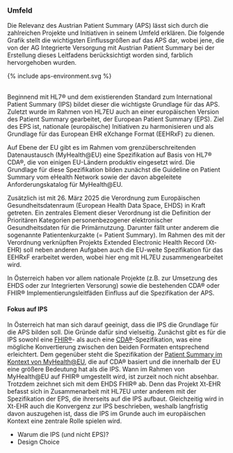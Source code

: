 ### Umfeld

Die Relevanz des Austrian Patient Summary (APS) lässt sich durch die zahlreichen Projekte und Initiativen in seinem Umfeld erklären. Die folgende Grafik stellt die wichtigsten Einflussgrößen auf das APS dar, wobei jene, die von der AG Integrierte Versorgung mit Austrian Patient Summary bei der Erstellung dieses Leitfadens berücksichtigt worden sind, farblich hervorgehoben wurden.

<div>{% include aps-environment.svg %}</div>
<br clear="all"/>

Beginnend mit HL7® und dem existierenden Standard zum International Patient Summary (IPS) bildet dieser die wichtigste Grundlage für das APS. Zuletzt wurde im Rahmen von HL7EU auch an einer europäischen Version des Patient Summary gearbeitet, der European Patient Summary (EPS). Ziel des EPS ist, nationale (europäische) Initiativen zu harmonisieren und als Grundlage für das European EHR eXchange Format (EEHRxF) zu dienen.

Auf Ebene der EU gibt es im Rahmen vom grenzüberschreitenden Datenaustausch (MyHealth@EU) eine Spezifikation auf Basis von HL7® CDA®, die von einigen EU-Ländern produktiv eingesetzt wird. Die Grundlage für diese Spezifikation bilden zunächst die Guideline on Patient Summary vom eHealth Network sowie der davon abgeleitete Anforderungskatalog für MyHealth@EU.

Zusätzlich ist mit 26. März 2025 die Verordnung zum Europäischen Gesundheitsdatenraum (European Health Data Space, EHDS) in Kraft getreten. Ein zentrales Element dieser Verordnung ist die Definition der Prioritären Kategorien personenbezogener elektronischer Gesundheitsdaten für die Primärnutzung. Darunter fällt unter anderem die sogenannte Patientenkurzakte (= Patient Summary). Im Rahmen des mit der Verordnung verknüpften Projekts Extended Electronic Health Record (Xt-EHR) soll neben anderen Aufgaben auch die EU-weite Spezifikation für das EEHRxF erarbeitet werden, wobei hier eng mit HL7EU zusammengearbeitet wird.

In Österreich haben vor allem nationale Projekte (z.B. zur Umsetzung des EHDS oder zur Integrierten Versorung) sowie die bestehenden CDA® oder FHIR® Implementierungsleitfäden Einfluss auf die Spezifikation der APS.

#### Fokus auf IPS

In Österreich hat man sich darauf geeinigt, dass die IPS die Grundlage für die APS bilden soll. Die Gründe dafür sind vielseitig. Zunächst gibt es für die IPS sowohl eine [FHIR®](https://build.fhir.org/ig/HL7/fhir-ips/index.html)- als auch eine [CDA®](https://art-decor.org/art-decor/decor-project--hl7ips-)-Spezifikation, was eine mögliche Konvertierung zwischen den beiden Formaten entsprechend erleichtert. Dem gegenüber steht die Spezifikation der [Patient Summary im Kontext von MyHealth@EU](https://art-decor.ehdsi.eu/art-decor/decor-templates--epsos-?section=templates&id=1.3.6.1.4.1.12559.11.10.1.3.1.1.3), die auf CDA® basiert und die innerhalb der EU eine größere Bedeutung hat als die IPS. Wann im Rahmen von MyHealth@EU auf FHIR® umgestellt wird, ist zurzeit noch nicht absehbar. Trotzdem zeichnet sich mit dem EHDS FHIR® ab. Denn das Projekt Xt-EHR befasst sich in Zusammenarbeit mit HL7EU unter anderem mit der Spezifikation der EPS, die ihrerseits auf die IPS aufbaut. Gleichzeitig wird in Xt-EHR auch die Konvergenz zur IPS beschrieben, weshalb langfristig davon auszugehen ist, dass die IPS im Grunde auch im europäischen Kontext eine zentrale Rolle spielen wird.

  - Warum die IPS (und nicht EPS)?
  - Design Choice